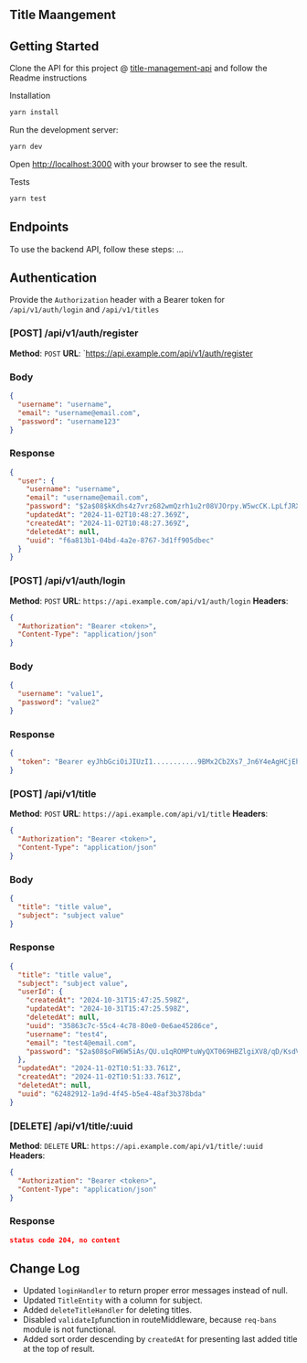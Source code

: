 ## Title Maangement

## Getting Started

Clone the API for this project @ [title-management-api](https://github.com/AshakaE/title-management-api) and follow the Readme instructions

Installation

```bash
yarn install
```

Run the development server:

```bash
yarn dev
```

Open [http://localhost:3000](http://localhost:3000) with your browser to see the result.

Tests

```bash
yarn test
```

## Endpoints
To use the backend API, follow these steps: ...

## Authentication
Provide the `Authorization` header with a Bearer token for `/api/v1/auth/login` and `/api/v1/titles`

### [POST] /api/v1/auth/register

**Method**: `POST`
**URL**: `https://api.example.com/api/v1/auth/register

### Body
```json
{
  "username": "username",
  "email": "username@email.com",
  "password": "username123"
}
```

### Response
```json
{
  "user": {
    "username": "username",
    "email": "username@email.com",
    "password": "$2a$08$kKdhs4z7vrz682wmQzrh1u2r08VJOrpy.W5wcCK.LpLfJRXNhGMX6",
    "updatedAt": "2024-11-02T10:48:27.369Z",
    "createdAt": "2024-11-02T10:48:27.369Z",
    "deletedAt": null,
    "uuid": "f6a813b1-04bd-4a2e-8767-3d1ff905dbec"
  }
}
```

### [POST] /api/v1/auth/login

**Method**: `POST`
**URL**: `https://api.example.com/api/v1/auth/login`
**Headers**:
```json
{
  "Authorization": "Bearer <token>",
  "Content-Type": "application/json"
}
```

### Body
```json
{
  "username": "value1",
  "password": "value2"
}
```

### Response
```json
{
  "token": "Bearer eyJhbGciOiJIUzI1...........9BMx2Cb2Xs7_Jn6Y4eAgHCjEheYGafeOuuyjW6GszS0"
}
```

### [POST] /api/v1/title

**Method**: `POST`
**URL**: `https://api.example.com/api/v1/title`
**Headers**:
```json
{
  "Authorization": "Bearer <token>",
  "Content-Type": "application/json"
}
```

### Body
```json
{
  "title": "title value",
  "subject": "subject value"
}
```

### Response
```json
{
  "title": "title value",
  "subject": "subject value",
  "userId": {
    "createdAt": "2024-10-31T15:47:25.598Z",
    "updatedAt": "2024-10-31T15:47:25.598Z",
    "deletedAt": null,
    "uuid": "35863c7c-55c4-4c78-80e0-0e6ae45286ce",
    "username": "test4",
    "email": "test4@email.com",
    "password": "$2a$08$oFW6W5iAs/QU.u1qROMPtuWyQXT069HBZlgiXV8/qD/KsdVmgPh0C"
  },
  "updatedAt": "2024-11-02T10:51:33.761Z",
  "createdAt": "2024-11-02T10:51:33.761Z",
  "deletedAt": null,
  "uuid": "62482912-1a9d-4f45-b5e4-48af3b378bda"
}
```

### [DELETE] /api/v1/title/:uuid

**Method**: `DELETE`
**URL**: `https://api.example.com/api/v1/title/:uuid`
**Headers**:
```json
{
  "Authorization": "Bearer <token>",
  "Content-Type": "application/json"
}
```

### Response
```json
status code 204, no content
```

## Change Log

- Updated `loginHandler` to return proper error messages instead of null.
- Updated `TitleEntity` with a column for subject.
- Added `deleteTitleHandler` for deleting titles.
- Disabled `validateIp`function in routeMiddleware, because `req-bans` module is not functional.
- Added sort order descending by `createdAt` for presenting last added title at the top of result.
